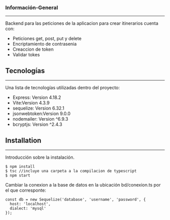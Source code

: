 ### Información-General
***
Backend para las peticiones de la aplicacion para crear itinerarios cuenta con:
* Peticiones get, post, put y delete 
* Encriptamiento de contrasenia
* Creaccion de token
* Validar tokes

## Tecnologías
***
Una lista de tecnologías utilizadas dentro del proyecto:
* Express: Version 4.18.2
* Vite:Version 4.3.9
* sequelize: Version 6.32.1
* jsonwebtoken:Version 9.0.0
* nodemailer: Version ^6.9.3
* bcryptjs: Version ^2.4.3
## Installation
***
Introducción sobre la instalación. 
```
$ npm install
$ tsc //incluye una carpeta a la compilacion de typescript
$ npm start
```
Cambiar la conexion a la base de datos en la ubicación bd/conexion.ts por el que corresponte:
```
const db = new Sequelize('database', 'username', 'password', {
  host: 'localhost',
  dialect: 'mysql'
});
```

